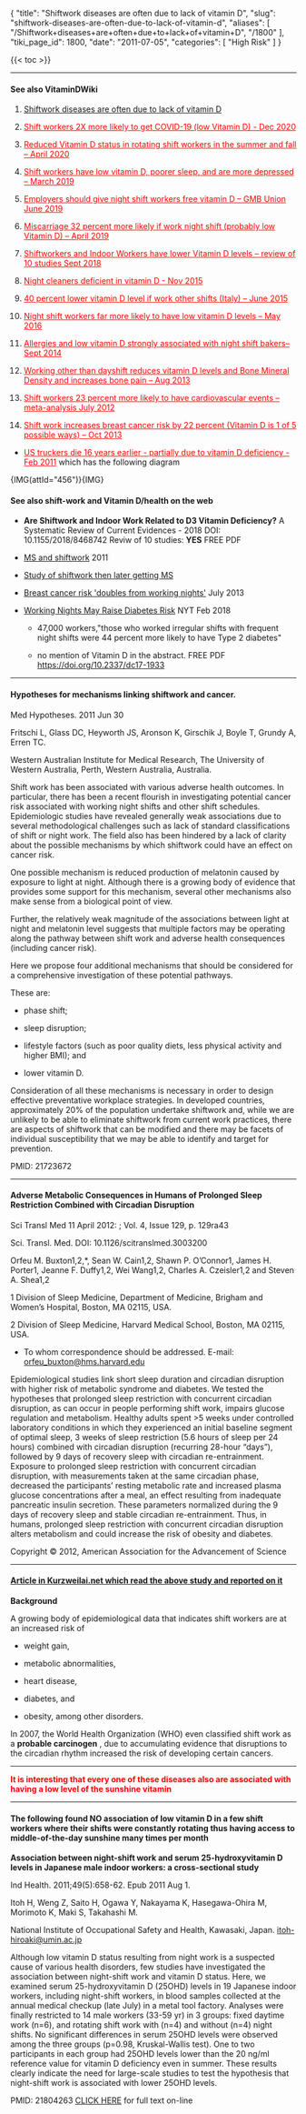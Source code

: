 {
  "title": "Shiftwork diseases are often due to lack of vitamin D",
  "slug": "shiftwork-diseases-are-often-due-to-lack-of-vitamin-d",
  "aliases": [
    "/Shiftwork+diseases+are+often+due+to+lack+of+vitamin+D",
    "/1800"
  ],
  "tiki_page_id": 1800,
  "date": "2011-07-05",
  "categories": [
    "High Risk"
  ]
}

{{< toc >}}

---

#### See also VitaminDWiki

<!-- ~tc~ start ~/tc~ -->

1. [Shiftwork diseases are often due to lack of vitamin D](/posts/shiftwork-diseases-are-often-due-to-lack-of-vitamin-d)

1. <a href="/posts/shift-workers-2x-more-likely-to-get-covid-19-low-vitamin-d" style="color: red; text-decoration: underline;" title="This post/category does not exist yet: Shift workers 2X more likely to get COVID-19 (low Vitamin D) - Dec 2020">Shift workers 2X more likely to get COVID-19 (low Vitamin D) - Dec 2020</a>

1. <a href="/posts/reduced-vitamin-d-status-in-rotating-shift-workers-in-the-summer-and-fall" style="color: red; text-decoration: underline;" title="This post/category does not exist yet: Reduced Vitamin D status in rotating shift workers in the summer and fall – April 2020">Reduced Vitamin D status in rotating shift workers in the summer and fall – April 2020</a>

1. <a href="/posts/shift-workers-have-low-vitamin-d-poorer-sleep-and-are-more-depressed" style="color: red; text-decoration: underline;" title="This post/category does not exist yet: Shift workers have low vitamin D, poorer sleep, and are more depressed – March 2019">Shift workers have low vitamin D, poorer sleep, and are more depressed – March 2019</a>

1. <a href="/posts/employers-should-give-night-shift-workers-free-vitamin-d-gmb-union" style="color: red; text-decoration: underline;" title="This post/category does not exist yet: Employers should give night shift workers free vitamin D – GMB Union June 2019">Employers should give night shift workers free vitamin D – GMB Union June 2019</a>

1. <a href="/posts/miscarriage-32-percent-more-likely-if-work-night-shift-probably-low-vitamin-d" style="color: red; text-decoration: underline;" title="This post/category does not exist yet: Miscarriage 32 percent more likely if work night shift (probably low Vitamin D) – April 2019">Miscarriage 32 percent more likely if work night shift (probably low Vitamin D) – April 2019</a>

1. <a href="/posts/shiftworkers-and-indoor-workers-have-lower-vitamin-d-levels-review-of-10-studies" style="color: red; text-decoration: underline;" title="This post/category does not exist yet: Shiftworkers and Indoor Workers have lower Vitamin D levels – review of 10 studies Sept 2018">Shiftworkers and Indoor Workers have lower Vitamin D levels – review of 10 studies Sept 2018</a>

1. <a href="/posts/night-cleaners-deficient-in-vitamin-d" style="color: red; text-decoration: underline;" title="This post/category does not exist yet: Night cleaners deficient in vitamin D - Nov 2015">Night cleaners deficient in vitamin D - Nov 2015</a>

1. <a href="/posts/40-percent-lower-vitamin-d-level-if-work-other-shifts-italy" style="color: red; text-decoration: underline;" title="This post/category does not exist yet: 40 percent lower vitamin D level if work other shifts (Italy) – June 2015">40 percent lower vitamin D level if work other shifts (Italy) – June 2015</a>

1. <a href="/posts/night-shift-workers-far-more-likely-to-have-low-vitamin-d-levels" style="color: red; text-decoration: underline;" title="This post/category does not exist yet: Night shift workers far more likely to have low vitamin D levels – May 2016">Night shift workers far more likely to have low vitamin D levels – May 2016</a>

1. <a href="/posts/allergies-and-low-vitamin-d-strongly-associated-with-night-shift-bakers" style="color: red; text-decoration: underline;" title="This post/category does not exist yet: Allergies and low vitamin D strongly associated with night shift bakers– Sept 2014">Allergies and low vitamin D strongly associated with night shift bakers– Sept 2014</a>

1. <a href="/posts/working-other-than-dayshift-reduces-vitamin-d-levels-and-bone-mineral-density-an-eases-bone-pain" style="color: red; text-decoration: underline;" title="This post/category does not exist yet: Working other than dayshift reduces vitamin D levels and Bone Mineral Density and increases bone pain – Aug 2013">Working other than dayshift reduces vitamin D levels and Bone Mineral Density and increases bone pain – Aug 2013</a>

1. <a href="/posts/shift-workers-23-percent-more-likely-to-have-cardiovascular-events-meta-analysis" style="color: red; text-decoration: underline;" title="This post/category does not exist yet: Shift workers 23 percent more likely to have cardiovascular events – meta-analysis July 2012">Shift workers 23 percent more likely to have cardiovascular events – meta-analysis July 2012</a>

1. <a href="/posts/shift-work-increases-breast-cancer-risk-by-22-percent-vitamin-d-is-1-of-5-possible-ways" style="color: red; text-decoration: underline;" title="This post/category does not exist yet: Shift work increases breast cancer risk by 22 percent (Vitamin D is 1 of 5 possible ways) – Oct 2013">Shift work increases breast cancer risk by 22 percent (Vitamin D is 1 of 5 possible ways) – Oct 2013</a>

<!-- ~tc~ end ~/tc~ -->

* <a href="/posts/us-truckers-die-16-years-earlier-partially-due-to-vitamin-d-deficiency" style="color: red; text-decoration: underline;" title="This link has an unknown page_id: 1399">US truckers die 16 years earlier - partially due to vitamin D deficiency - Feb 2011</a> which has the following diagram

{IMG(attId="456")}{IMG}

#### See also shift-work and Vitamin D/health on the web

*  **Are Shiftwork and Indoor Work Related to D3 Vitamin Deficiency?**  A Systematic Review of Current Evidences - 2018 DOI: 10.1155/2018/8468742  Reviw of 10 studies:  **YES**   FREE PDF

* [MS and shiftwork](http://brainposts.blogspot.com/2011/10/shift-work-linked-to-multiple-sclerosis.html) 2011

* [Study of shiftwork then later getting MS](http://www.google.com/ur<x>l?sa=t&rct=j&q=&esrc=s&source=web&cd=9&ved=0CIUBEBYwCA&url=http%3A%2F%2Fwww.overcomingmultiplesclerosis.org%2Fhtml%2Fblob.php%3Fattach%3Dtrue%26documentCode%3D6709%26elementId%3D20084&ei=RyuIT8n0MbTYiQLas-HfCg&usg=AFQjCNGT10EkEMxn8eBRQNsDrEqOWzwNjw&sig2=6Wm9Pdcqv_kNpuLVrpLGiw)

* [Breast cancer risk 'doubles from working nights'](http://www.guardian.co.uk/society/2013/jul/01/breast-cancer-working-night-shifts) July 2013

* [Working Nights May Raise Diabetes Risk](https://www.nytimes.com/2018/02/21/well/working-nights-may-raise-diabetes-risk.html) NYT Feb 2018

   * 47,000 workers,"those who worked irregular shifts with frequent night shifts were 44 percent more likely to have Type 2 diabetes"

   * no mention of Vitamin D in the abstract. FREE PDF  https://doi.org/10.2337/dc17-1933

---

#### Hypotheses for mechanisms linking shiftwork and cancer.

Med Hypotheses. 2011 Jun 30

Fritschi L, Glass DC, Heyworth JS, Aronson K, Girschik J, Boyle T, Grundy A, Erren TC.

Western Australian Institute for Medical Research, The University of Western Australia, Perth, Western Australia, Australia.

Shift work has been associated with various adverse health outcomes. In particular, there has been a recent flourish in investigating potential cancer risk associated with working night shifts and other shift schedules. Epidemiologic studies have revealed generally weak associations due to several methodological challenges such as lack of standard classifications of shift or night work. The field also has been hindered by a lack of clarity about the possible mechanisms by which shiftwork could have an effect on cancer risk. 

One possible mechanism is reduced production of melatonin caused by exposure to light at night. Although there is a growing body of evidence that provides some support for this mechanism, several other mechanisms also make sense from a biological point of view. 

Further, the relatively weak magnitude of the associations between light at night and melatonin level suggests that multiple factors may be operating along the pathway between shift work and adverse health consequences (including cancer risk). 

Here we propose four additional mechanisms that should be considered for a comprehensive investigation of these potential pathways. 

These are: 

* phase shift; 

* sleep disruption; 

* lifestyle factors (such as poor quality diets, less physical activity and higher BMI); and 

* lower vitamin D. 

Consideration of all these mechanisms is necessary in order to design effective preventative workplace strategies. In developed countries, approximately 20% of the population undertake shiftwork and, while we are unlikely to be able to eliminate shiftwork from current work practices, there are aspects of shiftwork that can be modified and there may be facets of individual susceptibility that we may be able to identify and target for prevention.

PMID:     21723672

---

#### Adverse Metabolic Consequences in Humans of Prolonged Sleep Restriction Combined with Circadian Disruption

Sci Transl Med 11 April 2012: ; Vol. 4, Issue 129, p. 129ra43 

Sci. Transl. Med. DOI: 10.1126/scitranslmed.3003200

Orfeu M. Buxton1,2,*, Sean W. Cain1,2, Shawn P. O’Connor1, James H. Porter1, Jeanne F. Duffy1,2, Wei Wang1,2, Charles A. Czeisler1,2 and Steven A. Shea1,2

1 Division of Sleep Medicine, Department of Medicine, Brigham and Women’s Hospital, Boston, MA 02115, USA.

2 Division of Sleep Medicine, Harvard Medical School, Boston, MA 02115, USA.

* To whom correspondence should be addressed. E-mail: orfeu_buxton@hms.harvard.edu

Epidemiological studies link short sleep duration and circadian disruption with higher risk of metabolic syndrome and diabetes. We tested the hypotheses that prolonged sleep restriction with concurrent circadian disruption, as can occur in people performing shift work, impairs glucose regulation and metabolism. Healthy adults spent >5 weeks under controlled laboratory conditions in which they experienced an initial baseline segment of optimal sleep, 3 weeks of sleep restriction (5.6 hours of sleep per 24 hours) combined with circadian disruption (recurring 28-hour “days”), followed by 9 days of recovery sleep with circadian re-entrainment. Exposure to prolonged sleep restriction with concurrent circadian disruption, with measurements taken at the same circadian phase, decreased the participants’ resting metabolic rate and increased plasma glucose concentrations after a meal, an effect resulting from inadequate pancreatic insulin secretion. These parameters normalized during the 9 days of recovery sleep and stable circadian re-entrainment. Thus, in humans, prolonged sleep restriction with concurrent circadian disruption alters metabolism and could increase the risk of obesity and diabetes.

Copyright © 2012, American Association for the Advancement of Science

---

#### [Article in Kurzweilai.net which read the above study and reported on it](http://www.kurzweilai.net/the-dark-side-of-working-nights)

 **Background** 

A growing body of epidemiological data that indicates shift workers are at an increased risk of 

* weight gain, 

* metabolic abnormalities, 

* heart disease, 

* diabetes, and 

* obesity, among other disorders. 

In 2007, the World Health Organization (WHO) even classified shift work as a  **probable carcinogen** , due to accumulating evidence that disruptions to the circadian rhythm increased the risk of developing certain cancers.

- - - - - - - - - - - - - - -

 **<span style="color:#F00;">It is interesting that every one of these diseases also are associated with having a low level of the sunshine vitamin</span>** 

---

#### The following found NO association of low vitamin D in a few shift workers where their shifts were constantly rotating thus having access to middle-of-the-day sunshine many times per month

 **Association between night-shift work and serum 25-hydroxyvitamin D levels in Japanese male indoor workers: a cross-sectional study** 

Ind Health. 2011;49(5):658-62. Epub 2011 Aug 1.

Itoh H, Weng Z, Saito H, Ogawa Y, Nakayama K, Hasegawa-Ohira M, Morimoto K, Maki S, Takahashi M.

National Institute of Occupational Safety and Health, Kawasaki, Japan. itoh-hiroaki@umin.ac.jp

Although low vitamin D status resulting from night work is a suspected cause of various health disorders, few studies have investigated the association between night-shift work and vitamin D status. Here, we examined serum 25-hydroxyvitamin D (25OHD) levels in 19 Japanese indoor workers, including night-shift workers, in blood samples collected at the annual medical checkup (late July) in a metal tool factory. Analyses were finally restricted to 14 male workers (33-59 yr) in 3 groups: fixed daytime work (n=6), and rotating shift work with (n=4) and without (n=4) night shifts. No significant differences in serum 25OHD levels were observed among the three groups (p=0.98, Kruskal-Wallis test). One to two participants in each group had 25OHD levels lower than the 20 ng/ml reference value for vitamin D deficiency even in summer. These results clearly indicate the need for large-scale studies to test the hypothesis that night-shift work is associated with lower 25OHD levels.

PMID: 21804263  [CLICK HERE](http://www.ncbi.nlm.nih.gov/pubmed/21804263) for full text on-line
